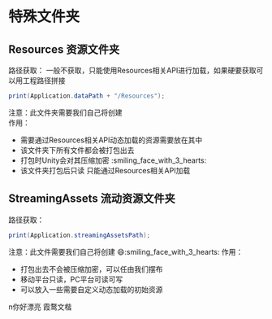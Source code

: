 # 特殊文件夹
## Resources 资源文件夹
路径获取：  一般不获取，只能使用Resources相关API进行加载，如果硬要获取可以用工程路径拼接  
``` C# linenums="1"
print(Application.dataPath + "/Resources");
```
注意：此文件夹需要我们自己将创建  
作用： 

- 需要通过Resources相关API动态加载的资源需要放在其中
- 该文件夹下所有文件都会被打包出去
- 打包时Unity会对其压缩加密 :smiling_face_with_3_hearts:
- 该文件夹打包后只读 只能通过Resources相关API加载

## StreamingAssets 流动资源文件夹
路径获取：
``` C#
print(Application.streamingAssetsPath);
```
注意：此文件需要我们自己将创建 :smile::smiling_face_with_3_hearts:
作用：

- 打包出去不会被压缩加密，可以任由我们摆布
- 移动平台只读，PC平台可读可写
- 可以放入一些需要自定义动态加载的初始资源

n你好漂亮 霞鹜文楷